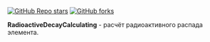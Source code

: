 [![GitHub Repo stars](https://img.shields.io/github/stars/RusskiyPythonist/RadioactiveDecayCalculating?style=social)](https://github.com/RusskiyPythonist/RadioactiveDecayCalculating)
[![GitHub forks](https://img.shields.io/github/forks/RusskiyPythonist/RadioactiveDecayCalculating?style=social)](https://github.com/RusskiyPythonist/RadioactiveDecayCalculating)

**RadioactiveDecayCalculating** - расчёт радиоактивного распада элемента.
